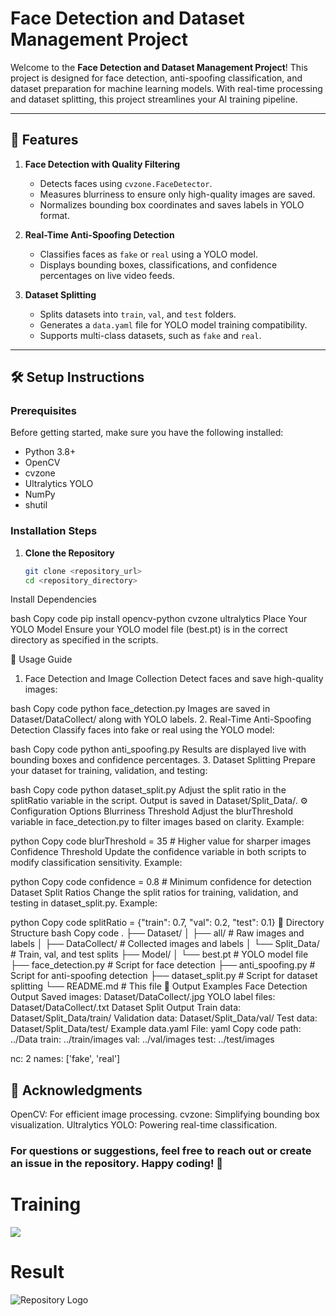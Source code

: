 # Face Detection and Dataset Management Project

Welcome to the **Face Detection and Dataset Management Project**! This project is designed for face detection, anti-spoofing classification, and dataset preparation for machine learning models. With real-time processing and dataset splitting, this project streamlines your AI training pipeline.

---

## 🌟 Features

1. **Face Detection with Quality Filtering**  
   - Detects faces using `cvzone.FaceDetector`.
   - Measures blurriness to ensure only high-quality images are saved.
   - Normalizes bounding box coordinates and saves labels in YOLO format.

2. **Real-Time Anti-Spoofing Detection**  
   - Classifies faces as `fake` or `real` using a YOLO model.
   - Displays bounding boxes, classifications, and confidence percentages on live video feeds.

3. **Dataset Splitting**  
   - Splits datasets into `train`, `val`, and `test` folders.
   - Generates a `data.yaml` file for YOLO model training compatibility.
   - Supports multi-class datasets, such as `fake` and `real`.

---

## 🛠️ Setup Instructions

### Prerequisites

Before getting started, make sure you have the following installed:
- Python 3.8+
- OpenCV
- cvzone
- Ultralytics YOLO
- NumPy
- shutil

### Installation Steps

1. **Clone the Repository**  
   ```bash
   git clone <repository_url>
   cd <repository_directory>
Install Dependencies

bash
Copy code
pip install opencv-python cvzone ultralytics
Place Your YOLO Model
Ensure your YOLO model file (best.pt) is in the correct directory as specified in the scripts.

🚀 Usage Guide
1. Face Detection and Image Collection
Detect faces and save high-quality images:

bash
Copy code
python face_detection.py
Images are saved in Dataset/DataCollect/ along with YOLO labels.
2. Real-Time Anti-Spoofing Detection
Classify faces into fake or real using the YOLO model:

bash
Copy code
python anti_spoofing.py
Results are displayed live with bounding boxes and confidence percentages.
3. Dataset Splitting
Prepare your dataset for training, validation, and testing:

bash
Copy code
python dataset_split.py
Adjust the split ratio in the splitRatio variable in the script.
Output is saved in Dataset/Split_Data/.
⚙️ Configuration Options
Blurriness Threshold
Adjust the blurThreshold variable in face_detection.py to filter images based on clarity.
Example:

python
Copy code
blurThreshold = 35  # Higher value for sharper images
Confidence Threshold
Update the confidence variable in both scripts to modify classification sensitivity.
Example:

python
Copy code
confidence = 0.8  # Minimum confidence for detection
Dataset Split Ratios
Change the split ratios for training, validation, and testing in dataset_split.py.
Example:

python
Copy code
splitRatio = {"train": 0.7, "val": 0.2, "test": 0.1}
📂 Directory Structure
bash
Copy code
.
├── Dataset/
│   ├── all/                 # Raw images and labels
│   ├── DataCollect/         # Collected images and labels
│   └── Split_Data/          # Train, val, and test splits
├── Model/
│   └── best.pt              # YOLO model file
├── face_detection.py        # Script for face detection
├── anti_spoofing.py         # Script for anti-spoofing detection
├── dataset_split.py         # Script for dataset splitting
└── README.md                # This file
📄 Output Examples
Face Detection Output
Saved images: Dataset/DataCollect/<timestamp>.jpg
YOLO label files: Dataset/DataCollect/<timestamp>.txt
Dataset Split Output
Train data: Dataset/Split_Data/train/
Validation data: Dataset/Split_Data/val/
Test data: Dataset/Split_Data/test/
Example data.yaml File:
yaml
Copy code
path: ../Data
train: ../train/images
val: ../val/images
test: ../test/images

nc: 2
names: ['fake', 'real']

## 🤝 Acknowledgments

OpenCV: For efficient image processing.
cvzone: Simplifying bounding box visualization.
Ultralytics YOLO: Powering real-time classification.

### For questions or suggestions, feel free to reach out or create an issue in the repository. Happy coding! 🎉

# Training 

![](https://github.com/Vaibhav112003/Anti_Spoofing_Project-/blob/main/training_Dataset.png)

# Result 

![Repository Logo](https://github.com/Vaibhav112003/Anti_Spoofing_Project-/blob/main/result1.png)


